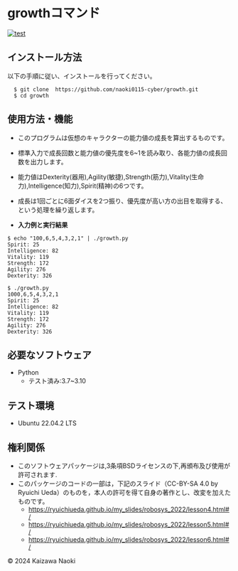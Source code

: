 # growthコマンド
[![test](https://github.com/naoki0115-cyber/growth/actions/workflows/test.yml/badge.svg)](https://github.com/naoki0115-cyber/growth/actions/workflows/test.yml)

## インストール方法
以下の手順に従い、インストールを行ってください。
```
  $ git clone  https://github.com/naoki0115-cyber/growth.git
  $ cd growth
```

## 使用方法・機能
* このプログラムは仮想のキャラクターの能力値の成長を算出するものです。
* 標準入力で成長回数と能力値の優先度を6~1を読み取り、各能力値の成長回数を出力します。
* 能力値はDexterity(器用),Agility(敏捷),Strength(筋力),Vitality(生命力),Intelligence(知力),Spirit(精神)の6つです。
* 成長は1回ごとに6面ダイスを2つ振り、優先度が高い方の出目を取得する、という処理を繰り返します。

* **入力例と実行結果**
```
$ echo "100,6,5,4,3,2,1" | ./growth.py
Spirit: 25
Intelligence: 82
Vitality: 119
Strength: 172
Agility: 276
Dexterity: 326
```
```
$ ./growth.py
1000,6,5,4,3,2,1 
Spirit: 25
Intelligence: 82
Vitality: 119
Strength: 172
Agility: 276
Dexterity: 326
```

## 必要なソフトウェア
* Python
	* テスト済み:3.7~3.10

## テスト環境
* Ubuntu 22.04.2 LTS

## 権利関係
* このソフトウェアパッケージは,3条項BSDライセンスの下,再頒布及び使用が許可されます.
* このパッケージのコードの一部は，下記のスライド（CC-BY-SA 4.0 by Ryuichi Ueda）のものを，本人の許可を得て自身の著作とし、改変を加えたものです。
	* https://ryuichiueda.github.io/my_slides/robosys_2022/lesson4.html#/
	* https://ryuichiueda.github.io/my_slides/robosys_2022/lesson5.html#/
	* https://ryuichiueda.github.io/my_slides/robosys_2022/lesson6.html#/

© 2024 Kaizawa Naoki